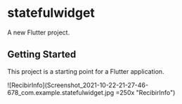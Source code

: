 # statefulwidget

A new Flutter project.

## Getting Started

This project is a starting point for a Flutter application.


![RecibirInfo](Screenshot_2021-10-22-21-27-46-678_com.example.statefulwidget.jpg =250x "RecibirInfo")
